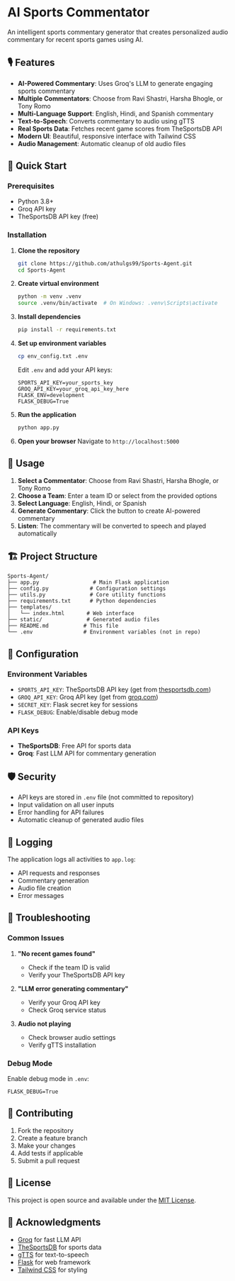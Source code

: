 # AI Sports Commentator

An intelligent sports commentary generator that creates personalized audio commentary for recent sports games using AI.

## 🎙️ Features

- **AI-Powered Commentary**: Uses Groq's LLM to generate engaging sports commentary
- **Multiple Commentators**: Choose from Ravi Shastri, Harsha Bhogle, or Tony Romo
- **Multi-Language Support**: English, Hindi, and Spanish commentary
- **Text-to-Speech**: Converts commentary to audio using gTTS
- **Real Sports Data**: Fetches recent game scores from TheSportsDB API
- **Modern UI**: Beautiful, responsive interface with Tailwind CSS
- **Audio Management**: Automatic cleanup of old audio files

## 🚀 Quick Start

### Prerequisites

- Python 3.8+
- Groq API key
- TheSportsDB API key (free)

### Installation

1. **Clone the repository**
   ```bash
   git clone https://github.com/athulgs99/Sports-Agent.git
   cd Sports-Agent
   ```

2. **Create virtual environment**
   ```bash
   python -m venv .venv
   source .venv/bin/activate  # On Windows: .venv\Scripts\activate
   ```

3. **Install dependencies**
   ```bash
   pip install -r requirements.txt
   ```

4. **Set up environment variables**
   ```bash
   cp env_config.txt .env
   ```
   
   Edit `.env` and add your API keys:
   ```env
   SPORTS_API_KEY=your_sports_key
   GROQ_API_KEY=your_groq_api_key_here
   FLASK_ENV=development
   FLASK_DEBUG=True
   ```

5. **Run the application**
   ```bash
   python app.py
   ```

6. **Open your browser**
   Navigate to `http://localhost:5000`

## 🎯 Usage

1. **Select a Commentator**: Choose from Ravi Shastri, Harsha Bhogle, or Tony Romo
2. **Choose a Team**: Enter a team ID or select from the provided options
3. **Select Language**: English, Hindi, or Spanish
4. **Generate Commentary**: Click the button to create AI-powered commentary
5. **Listen**: The commentary will be converted to speech and played automatically

## 🏗️ Project Structure

```
Sports-Agent/
├── app.py                 # Main Flask application
├── config.py             # Configuration settings
├── utils.py              # Core utility functions
├── requirements.txt      # Python dependencies
├── templates/
│   └── index.html       # Web interface
├── static/              # Generated audio files
├── README.md           # This file
└── .env                # Environment variables (not in repo)
```

## 🔧 Configuration

### Environment Variables

- `SPORTS_API_KEY`: TheSportsDB API key (get from [thesportsdb.com](https://www.thesportsdb.com/api.php))
- `GROQ_API_KEY`: Groq API key (get from [groq.com](https://console.groq.com/))
- `SECRET_KEY`: Flask secret key for sessions
- `FLASK_DEBUG`: Enable/disable debug mode

### API Keys

- **TheSportsDB**: Free API for sports data
- **Groq**: Fast LLM API for commentary generation

## 🛡️ Security

- API keys are stored in `.env` file (not committed to repository)
- Input validation on all user inputs
- Error handling for API failures
- Automatic cleanup of generated audio files

## 📝 Logging

The application logs all activities to `app.log`:
- API requests and responses
- Commentary generation
- Audio file creation
- Error messages

## 🐛 Troubleshooting

### Common Issues

1. **"No recent games found"**
   - Check if the team ID is valid
   - Verify your TheSportsDB API key

2. **"LLM error generating commentary"**
   - Verify your Groq API key
   - Check Groq service status

3. **Audio not playing**
   - Check browser audio settings
   - Verify gTTS installation

### Debug Mode

Enable debug mode in `.env`:
```env
FLASK_DEBUG=True
```

## 🤝 Contributing

1. Fork the repository
2. Create a feature branch
3. Make your changes
4. Add tests if applicable
5. Submit a pull request

## 📄 License

This project is open source and available under the [MIT License](LICENSE).

## 🙏 Acknowledgments

- [Groq](https://groq.com/) for fast LLM API
- [TheSportsDB](https://www.thesportsdb.com/) for sports data
- [gTTS](https://gtts.readthedocs.io/) for text-to-speech
- [Flask](https://flask.palletsprojects.com/) for web framework
- [Tailwind CSS](https://tailwindcss.com/) for styling
